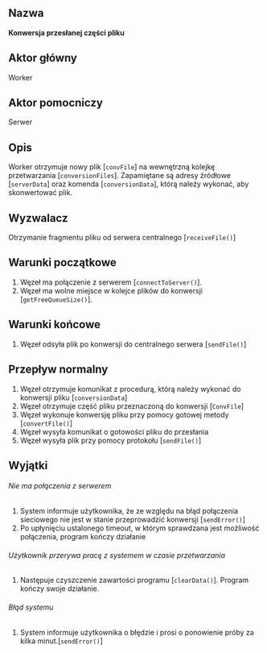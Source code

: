 ## Nazwa
**Konwersja przesłanej części pliku**

## Aktor główny
Worker

## Aktor pomocniczy
Serwer

## Opis
Worker otrzymuje nowy plik [`convFile`] na wewnętrzną kolejkę przetwarzania [`conversionFiles`]. Zapamiętane są adresy źródłowe [`serverData`] oraz komenda [`conversionData`], którą należy wykonać, aby skonwertować plik.

## Wyzwalacz
Otrzymanie fragmentu pliku od serwera centralnego [`receiveFile()`]

## Warunki początkowe
1. Węzeł ma połączenie z serwerem [`connectToServer()`].
2. Węzeł ma wolne miejsce w kolejce plików do konwersji [`getFreeQueueSize()`].

## Warunki końcowe
1. Węzeł odsyła plik po konwersji do centralnego serwera [`sendFile()`]

## Przepływ normalny
1. Węzeł otrzymuje komunikat z procedurą, którą należy wykonać do konwersji pliku [`conversionData`]
2. Węzeł otrzymuje część pliku przeznaczoną do konwersji [`ConvFile`]
3. Węzeł wykonuje konwersję pliku przy pomocy gotowej metody [`convertFile()`]
4. Węzeł wysyła komunikat o gotowości pliku do przesłania
5. Węzeł wysyła plik przy pomocy protokołu [`sendFile()`]

## Wyjątki
###### Nie ma połączenia z serwerem
1. System informuje użytkownika, że ze względu na błąd połączenia sieciowego nie jest w stanie przeprowadzić konwersji [`sendError()`]
2. Po upłynięciu ustalonego timeout, w którym sprawdzana jest możliwość połączenia, program kończy działanie
###### Użytkownik przerywa pracę z systemem w czasie przetwarzania
1. Następuje czyszczenie zawartości programu [`clearData()`]. Program kończy swoje działanie.
###### Błąd systemu
1. System informuje użytkownika o błędzie i prosi o ponowienie próby za kilka minut.[`sendError()`]
